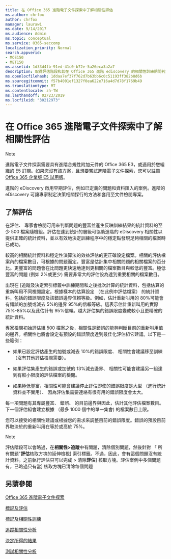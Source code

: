 ```yaml
---
title: 在 Office 365 進階電子文件探索中了解相關性評估
ms.author: chrfox
author: chrfox
manager: laurawi
ms.date: 9/14/2017
ms.audience: Admin
ms.topic: conceptual
ms.service: O365-seccomp
localization_priority: Normal
search.appverid:
- MOE150
- MET150
ms.assetid: 1d33d4fb-91ed-41c0-b72e-5a26eca3a2a7
description: 取得評估階段和其在 Office 365 進階 ediscovery 的相關性訓練期間判定問題的豐富的角色的概觀。
ms.openlocfilehash: 1ddaa7ef37f762d7b63bb6c0c51193ff382b8d6b
ms.sourcegitcommit: f57b4001ef1327f0ea622e716a4d7d78f1769b49
ms.translationtype: MT
ms.contentlocale: zh-TW
ms.lasthandoff: 02/23/2019
ms.locfileid: "30212973"
---
```

# <a name="understand-assessment-in-relevance-in-office-365-advanced-ediscovery"></a>在 Office 365 進階電子文件探索中了解相關性評估

> [!NOTE]
> 進階電子文件探索需要具有進階合規性附加元件的 Office 365 E3，或適用於您組織的 E5 訂閱。如果您沒有該方案，且想要嘗試進階電子文件探索，您可以[註冊 Office 365 企業版 E5 試用版](https://go.microsoft.com/fwlink/p/?LinkID=698279)。 
  
進階的 eDiscovery 啟用早期評估，例如已定義的問題和資料匯入的案例。進階的 eDiscovery 可讓專家制定決策相關採行的方法和套用至文件檢閱專案。
  
## <a name="understanding-assessment"></a>了解評估

在評估、 專家會檢閱可用來判斷問題的豐富並產生反映訓練結果的統計資料的至少 500 檔案隨機組。評估在達到統計的層級可協助進階的 eDiscovery 相關性以提供正確的統計資料，並以有效地決定訓練程序中的穩定點發現足夠相關的檔案時已成功。 
  
較高的相關統計資料和穩定性演算法的效益評估的更正確設定檔案。相關的評估檔案內的檔案數目，可根據的問題而定。豐富是估計集中相關問題的相關檔案的百分比。更豐富的問題會在比問題更快速地達到更相關的檔案數目與較低的豐富。極低豐富的問題 (例如 2%或更少) 需要非常大的評估設為達到重要相關的檔案數目。
  
出現在 [追蹤及決定索引標籤中訓練期間和之後批次計算的統計資料，包括估算的重新叫用不同檢閱設定。根據樣本的估算設定 （在此例中評估檔案） 的統計資料，包括的錯誤限度及該錯誤邊界信賴等級。例如，估計重新叫用的 80%可能會有錯誤的加號或減去 5%的邊界 95%的信賴等級。這表示估計重新叫用的實際 75%-85%以及此估計有 95%信賴。越大評估集的錯誤限度變成較小且更精確的統計資料。 
  
專家檢閱初始評估組 500 檔案之後，相關性是錯誤的能夠判斷目前的重新叫用值的邊界。相關性也將會設定有預設的錯誤限度達到最佳化評估組它建議。以下是一些範例：
  
- 如果已設定評估產生的加號或減去 10%的錯誤限度、 相關性會建議移至訓練 （沒有其他評估檢閱需要）。 
    
- 如果評估集產生的錯誤或加號的 13%減去邊界、 相關性可能會建議另一組達到有較小限度的評估檔案的檢閱。 
    
- 如果極低豐富，相關性可能會建議停止評估即使的錯誤限度是大型 （進行統計資料並不實用）、 因為評估集需要連絡有很有用的錯誤限度會太大。
    
每一項問題有其專屬豐富、 錯誤、 的目前邊界與因此，估計其他評估檔案數目。下一個評估組會建立根據 （最多 1000 個中的單一集會) 的檔案數目上限。
  
您可以接受的相關性建議或根據您的需求來調整目前的錯誤限度。錯誤的預設目前界取決於的重新叫用在等於或高於 75%。
  
> [!NOTE]
> 評估階段可以會略過，在**相關性\>追蹤**中有問題，清除個別問題，然後針對 「 所有問題"**評估**核取方塊的延伸檢視] 索引標籤。不過，因此，會有這個問題沒有統計資料。之前執行評估只可以完成 > 清除**評估**] 核取方塊。評估案例中多個問題有，已略過只有當] 核取方塊已清除每個問題 
  
## <a name="see-also"></a>另請參閱

[Office 365 進階電子文件探索](office-365-advanced-ediscovery.md)
  
[標記及評估](tagging-and-assessment-in-advanced-ediscovery.md)
  
[標記及相關性訓練](tagging-and-relevance-training-in-advanced-ediscovery.md)
  
[追蹤相關性分析](track-relevance-analysis-in-advanced-ediscovery.md)
  
[決定所得的結果](decision-based-on-the-results-in-advanced-ediscovery.md)
  
[測試相關性分析](test-relevance-analysis-in-advanced-ediscovery.md)

